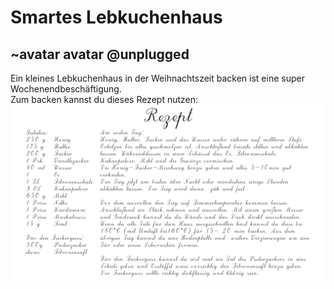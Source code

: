 # Smartes Lebkuchenhaus
## ~avatar avatar @unplugged
Ein kleines Lebkuchenhaus in der Weihnachtszeit backen ist eine super Wochenendbeschäftigung. <br>
Zum backen kannst du dieses Rezept nutzen:
![Rezept](https://github.com/r00b1nh00d/smarteslebkuchenhaus/blob/master/LebkuchenHausRezept.PNG?raw=true)


